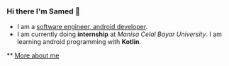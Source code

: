 ### Hi there I'm Samed 👋

- I am a [software engineer, android developer](https://www.linkedin.com/in/samed-temiz-389aa0196/](https://www.linkedin.com/in/samed-temiz-389aa0196/)).
- I am currently doing **internship** at _Manisa Celal Bayar University_. I am learning android programming with **Kotlin**.

** [More about me](https://linktr.ee/timrashard)
